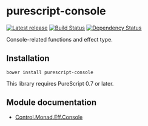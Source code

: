 # purescript-console

[![Latest release](http://img.shields.io/bower/v/purescript-eff.svg)](https://github.com/purescript/purescript-console/releases)
[![Build Status](https://travis-ci.org/purescript/purescript-console.svg?branch=master)](https://travis-ci.org/purescript/purescript-console)
[![Dependency Status](https://www.versioneye.com/user/projects/55848ced363861001b0001b4/badge.svg?style=flat)](https://www.versioneye.com/user/projects/55848ced363861001b0001b4)

Console-related functions and effect type.

## Installation

```
bower install purescript-console
```

This library requires PureScript 0.7 or later.

## Module documentation

- [Control.Monad.Eff.Console](docs/Control/Monad/Eff/Console.md)
